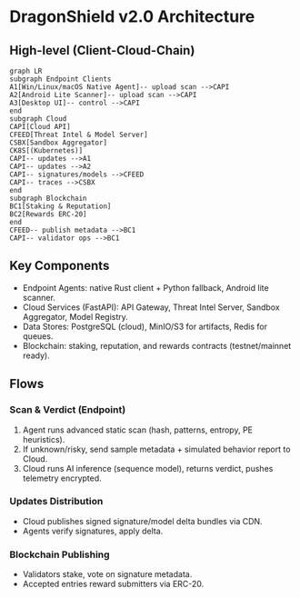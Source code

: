 # DragonShield v2.0 Architecture

## High-level (Client-Cloud-Chain)
```mermaid
graph LR
subgraph Endpoint Clients
A1[Win/Linux/macOS Native Agent]-- upload scan -->CAPI
A2[Android Lite Scanner]-- upload scan -->CAPI
A3[Desktop UI]-- control -->CAPI
end
subgraph Cloud
CAPI[Cloud API]
CFEED[Threat Intel & Model Server]
CSBX[Sandbox Aggregator]
CK8S[(Kubernetes)]
CAPI-- updates -->A1
CAPI-- updates -->A2
CAPI-- signatures/models -->CFEED
CAPI-- traces -->CSBX
end
subgraph Blockchain
BC1[Staking & Reputation]
BC2[Rewards ERC-20]
end
CFEED-- publish metadata -->BC1
CAPI-- validator ops -->BC1
```

## Key Components
- Endpoint Agents: native Rust client + Python fallback, Android lite scanner.
- Cloud Services (FastAPI): API Gateway, Threat Intel Server, Sandbox Aggregator, Model Registry.
- Data Stores: PostgreSQL (cloud), MinIO/S3 for artifacts, Redis for queues.
- Blockchain: staking, reputation, and rewards contracts (testnet/mainnet ready).

## Flows
### Scan & Verdict (Endpoint)
1) Agent runs advanced static scan (hash, patterns, entropy, PE heuristics).
2) If unknown/risky, send sample metadata + simulated behavior report to Cloud.
3) Cloud runs AI inference (sequence model), returns verdict, pushes telemetry encrypted.

### Updates Distribution
- Cloud publishes signed signature/model delta bundles via CDN.
- Agents verify signatures, apply delta.

### Blockchain Publishing
- Validators stake, vote on signature metadata.
- Accepted entries reward submitters via ERC-20.
